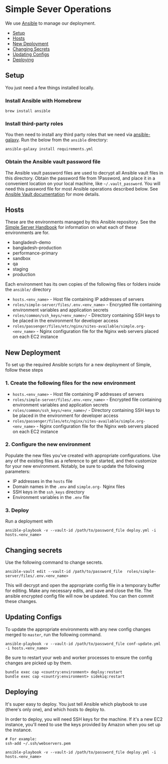 # Simple Sever Operations

We use [Ansible](http://docs.ansible.com/) to manage our deployment.

* [Setup](#setup)
* [Hosts](#hosts)
* [New Deployment](#new-deployment)
* [Changing Secrets](#changing-secrets)
* [Updating Configs](#updating-configs)
* [Deploying](#deploying)

## Setup

You just need a few things installed locally.

### Install Ansible with Homebrew

```
brew install ansible
```

### Install third-party roles

You then need to install any third party roles that we need via [ansible-galaxy](https://galaxy.ansible.com/docs/).
Run the below from the `ansible` directory:

```
ansible-galaxy install requirements.yml
```

### Obtain the Ansible vault password file

The Ansible vault password files are used to decrypt all Ansible vault files in this directory. Obtain the password file
from 1Password, and place it in a convenient location on your local machine, like `~/.vault_password`. You will need
this password file for most Ansible operations described below. See [Ansible Vault documentation](https://docs.ansible.com/ansible/2.8/user_guide/vault.html)
for more details.

## Hosts

These are the environments managed by this Ansible repository. See the
[Simple Server Handbook](https://docs.google.com/document/d/1VTVBr8HcLWK6Nrg4gQkuQKb3H8EtiqQA-zGWTu3ddHc/edit#heading=h.gh0xebw6sceg)
for information on what each of these environments are for.

- bangladesh-demo
- bangladesh-production
- performance-primary
- sandbox
- qa
- staging
- production

Each environment has its own copies of the following files or folders inside the `ansible/` directory

* `hosts.<env_name>` - Host file containing IP addresses of servers
* `roles/simple-server/files/.env.<env_name>` - Encrypted file containing environment variables and application secrets
* `roles/common/ssh_keys/<env_name>/` - Directory containing SSH keys to be placed in the environment for developer access
* `roles/passenger/files/etc/nginx/sites-available/simple.org-<env_name>` - Nginx configuration file for the Nginx web
  servers placed on each EC2 instance

## New Deployment

To set up the required Ansible scripts for a new deployment of Simple, follow these steps

### 1. Create the following files for the new environment
  * `hosts.<env_name>` - Host file containing IP addresses of servers
  * `roles/simple-server/files/.env.<env_name>` - Encrypted file containing environment variables and application secrets
  * `roles/common/ssh_keys/<env_name>/` - Directory containing SSH keys to be placed in the environment for developer access
  * `roles/passenger/files/etc/nginx/sites-available/simple.org-<env_name>` - Nginx configuration file for the Nginx web
    servers placed on each EC2 instance

### 2. Configure the new environment

Populate the new files you've created with appropriate configurations. Use any of the existing files as a reference to
get started, and then customize for your new environment. Notably, be sure to update the following parameters:
* IP addresses in the `hosts` file
* Domain names in the `.env` and `simple.org-` Nginx files
* SSH keys in the `ssh_keys` directory
* Environment variables in the `.env` file

### 3. Deploy

Run a deployment with

```
ansible-playbook -v --vault-id /path/to/password_file deploy.yml -i hosts.<env_name>
```

## Changing secrets

Use the following command to change secrets.

```
ansible-vault edit --vault-id /path/to/password_file  roles/simple-server/files/.env.<env_name>
```

This will decrypt and open the appropriate config file in a temporary buffer for editing. Make any necessary edits, and
save and close the file. The ansible encrypted config file will now be updated. You can then commit these changes.


## Updating Configs

To update the appropriate environments with any new config changes merged to `master`, run the following command.

```
ansible-playbook -v --vault-id /path/to/password_file conf-update.yml -i hosts.<env_name>
```

Be sure to restart your web and worker processes to ensure the config changes are picked up by them.

```
bundle exec cap <country:environment> deploy:restart
bundle exec cap <country:environment> sidekiq:restart
```

## Deploying

It's super easy to deploy. You just tell Ansible which playbook to use (there's only one), and which hosts to deploy to.

In order to deploy, you will need SSH keys for the machine. If it's a new EC2 instance, you'll need to use the keys provided by Amazon when you set up the instance.

```
# For example:
ssh-add ~/.ssh/webservers.pem
```

```
ansible-playbook -v --vault-id /path/to/password_file deploy.yml -i hosts.<env_name>
```
